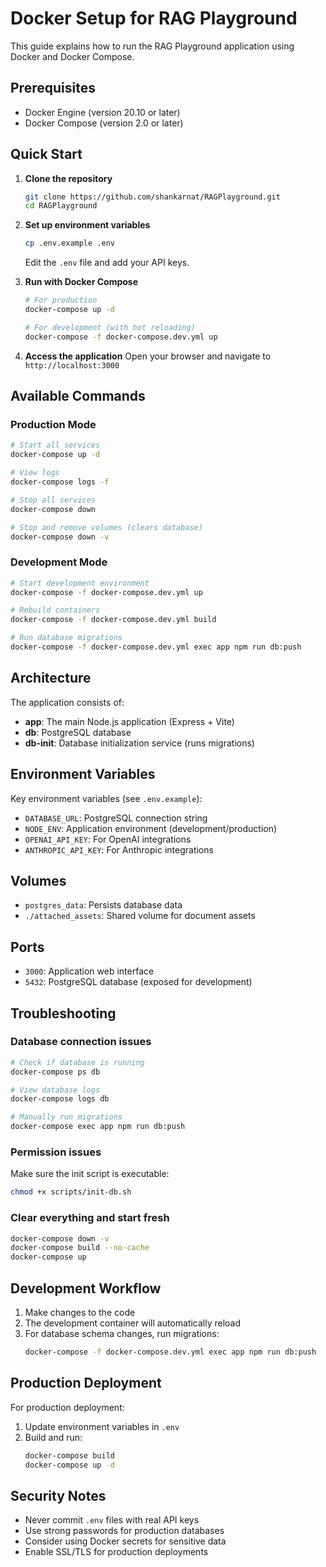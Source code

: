 # Docker Setup for RAG Playground

This guide explains how to run the RAG Playground application using Docker and Docker Compose.

## Prerequisites

- Docker Engine (version 20.10 or later)
- Docker Compose (version 2.0 or later)

## Quick Start

1. **Clone the repository**
   ```bash
   git clone https://github.com/shankarnat/RAGPlayground.git
   cd RAGPlayground
   ```

2. **Set up environment variables**
   ```bash
   cp .env.example .env
   ```
   Edit the `.env` file and add your API keys.

3. **Run with Docker Compose**
   ```bash
   # For production
   docker-compose up -d

   # For development (with hot reloading)
   docker-compose -f docker-compose.dev.yml up
   ```

4. **Access the application**
   Open your browser and navigate to `http://localhost:3000`

## Available Commands

### Production Mode
```bash
# Start all services
docker-compose up -d

# View logs
docker-compose logs -f

# Stop all services
docker-compose down

# Stop and remove volumes (clears database)
docker-compose down -v
```

### Development Mode
```bash
# Start development environment
docker-compose -f docker-compose.dev.yml up

# Rebuild containers
docker-compose -f docker-compose.dev.yml build

# Run database migrations
docker-compose -f docker-compose.dev.yml exec app npm run db:push
```

## Architecture

The application consists of:
- **app**: The main Node.js application (Express + Vite)
- **db**: PostgreSQL database
- **db-init**: Database initialization service (runs migrations)

## Environment Variables

Key environment variables (see `.env.example`):
- `DATABASE_URL`: PostgreSQL connection string
- `NODE_ENV`: Application environment (development/production)
- `OPENAI_API_KEY`: For OpenAI integrations
- `ANTHROPIC_API_KEY`: For Anthropic integrations

## Volumes

- `postgres_data`: Persists database data
- `./attached_assets`: Shared volume for document assets

## Ports

- `3000`: Application web interface
- `5432`: PostgreSQL database (exposed for development)

## Troubleshooting

### Database connection issues
```bash
# Check if database is running
docker-compose ps db

# View database logs
docker-compose logs db

# Manually run migrations
docker-compose exec app npm run db:push
```

### Permission issues
Make sure the init script is executable:
```bash
chmod +x scripts/init-db.sh
```

### Clear everything and start fresh
```bash
docker-compose down -v
docker-compose build --no-cache
docker-compose up
```

## Development Workflow

1. Make changes to the code
2. The development container will automatically reload
3. For database schema changes, run migrations:
   ```bash
   docker-compose -f docker-compose.dev.yml exec app npm run db:push
   ```

## Production Deployment

For production deployment:
1. Update environment variables in `.env`
2. Build and run:
   ```bash
   docker-compose build
   docker-compose up -d
   ```

## Security Notes

- Never commit `.env` files with real API keys
- Use strong passwords for production databases
- Consider using Docker secrets for sensitive data
- Enable SSL/TLS for production deployments